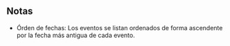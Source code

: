 ## Notas
* Órden de fechas: Los eventos se listan ordenados de forma ascendente por la fecha más antigua de cada evento.